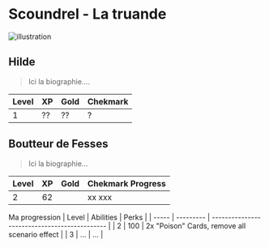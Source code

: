 # Scoundrel - La truande

![illustration][image]

## Hilde

> Ici la biographie....

| Level | XP  | Gold | Chekmark |
| ----- | --- | ---- | -------- |
| 1     | ??  | ??   | ?        |

## Boutteur de Fesses

> Ici la biographie...

| Level |  XP   | Gold  | Chekmark Progress |
| :---- | :---: | :---: | ----------------- |
| 2     |  62   |       | xx  xxx           |


Ma progression
| Level | Abilities | Perks                                         |
| ----- | --------- | --------------------------------------------- |
| 2     | 100       | 2x "Poison" Cards, remove all scenario effect |
| 3     | ...       | ...                                           |

<!-- images references -->

[image]: https://i.pinimg.com/736x/90/b6/2d/90b62dee6cf3b0ed6087ddaa8c4f3e0c.jpg "Image"
